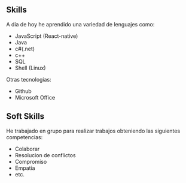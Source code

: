 ## Skills
A dia de hoy he aprendido una variedad de lenguajes como:
- JavaScript (React-native)
- Java
- c#(.net)
- c++
- SQL
- Shell (Linux)
  
Otras tecnologias:
- Github
- Microsoft Office

## Soft Skills
  He trabajado en grupo para realizar trabajos obteniendo las siguientes competencias:
  - Colaborar
  - Resolucion de conflictos
  - Compromíso
  - Empatia
  - etc.
 
